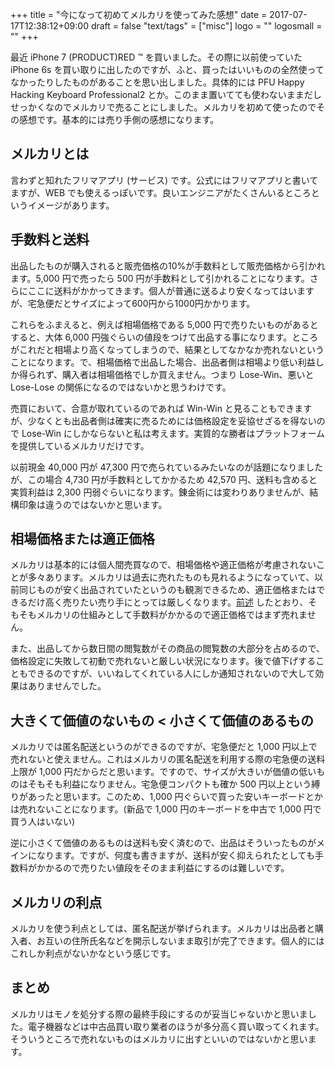 +++
title = "今になって初めてメルカリを使ってみた感想"
date = 2017-07-17T12:38:12+09:00
draft = false
"text/tags" = ["misc"]
logo = ""
logosmall = ""
+++

最近 iPhone 7 (PRODUCT)RED &trade; を買いました。その際に以前使っていた iPhone 6s を買い取りに出したのですが、ふと、買ったはいいものの全然使ってなかったりしたものがあることを思い出しました。具体的には PFU Happy Hacking Keyboard Professional2 とか。このまま置いてても使わないままだしせっかくなのでメルカリで売ることにしました。メルカリを初めて使ったのでその感想です。基本的には売り手側の感想になります。

## メルカリとは

言わずと知れたフリマアプリ (サービス) です。公式にはフリマアプリと書いてますが、WEB でも使えるっぽいです。良いエンジニアがたくさんいるところというイメージがあります。

## 手数料と送料

出品したものが購入されると販売価格の10%が手数料として販売価格から引かれます。5,000 円で売ったら 500 円が手数料として引かれることになります。さらにここに送料がかかってきます。個人が普通に送るより安くなってはいますが、宅急便だとサイズによって600円から1000円かかります。

これらをふまえると、例えば相場価格である 5,000 円で売りたいものがあるとすると、大体 6,000 円強ぐらいの値段をつけて出品する事になります。ところがこれだと相場より高くなってしまうので、結果としてなかなか売れないということになります。で、相場価格で出品した場合、出品者側は相場より低い利益しか得られず、購入者は相場価格でしか買えません。つまり Lose-Win、悪いと Lose-Lose の関係になるのではないかと思うわけです。

売買において、合意が取れているのであれば Win-Win と見ることもできますが、少なくとも出品者側は確実に売るためには価格設定を妥協せざるを得ないので Lose-Win にしかならないと私は考えます。実質的な勝者はプラットフォームを提供しているメルカリだけです。

以前現金 40,000 円が 47,300 円で売られているみたいなのが話題になりましたが、この場合 4,730 円が手数料としてかかるため 42,570 円、送料も含めると実質利益は 2,300 円弱ぐらいになります。錬金術には変わりありませんが、結構印象は違うのではないかと思います。

## 相場価格または適正価格

メルカリは基本的には個人間売買なので、相場価格や適正価格が考慮されないことが多々あります。メルカリは過去に売れたものも見れるようになっていて、以前同じものが安く出品されていたというのも観測できるため、適正価格またはできるだけ高く売りたい売り手にとっては厳しくなります。[前述](#手数料と送料) したとおり、そもそもメルカリの仕組みとして手数料がかかるので適正価格ではまず売れません。

また、出品してから数日間の閲覧数がその商品の閲覧数の大部分を占めるので、価格設定に失敗して初動で売れないと厳しい状況になります。後で値下げすることもできるのですが、いいねしてくれている人にしか通知されないので大して効果はありませんでした。

## 大きくて価値のないもの < 小さくて価値のあるもの

メルカリでは匿名配送というのができるのですが、宅急便だと 1,000 円以上で売れないと使えません。これはメルカリの匿名配送を利用する際の宅急便の送料上限が 1,000 円だからだと思います。ですので、サイズが大きいが価値の低いものはそもそも利益になりません。宅急便コンパクトも確か 500 円以上という縛りがあったと思います。このため、1,000 円ぐらいで買った安いキーボードとかは売れないことになります。(新品で 1,000 円のキーボードを中古で 1,000 円で買う人はいない)

逆に小さくて価値のあるものは送料も安く済むので、出品はそういったものがメインになります。ですが、何度も書きますが、送料が安く抑えられたとしても手数料がかかるので売りたい値段をそのまま利益にするのは難しいです。

## メルカリの利点

メルカリを使う利点としては、匿名配送が挙げられます。メルカリは出品者と購入者、お互いの住所氏名などを開示しないまま取引が完了できます。個人的にはこれしか利点がないかなという感じです。

## まとめ

メルカリはモノを処分する際の最終手段にするのが妥当じゃないかと思いました。電子機器などは中古品買い取り業者のほうが多分高く買い取ってくれます。そういうところで売れないものはメルカリに出すといいのではないかと思います。
